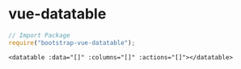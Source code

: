 # vue-datatable

```javascript
// Import Package
require("bootstrap-vue-datatable");
```


```
<datatable :data="[]" :columns="[]" :actions="[]"></datatable>
```